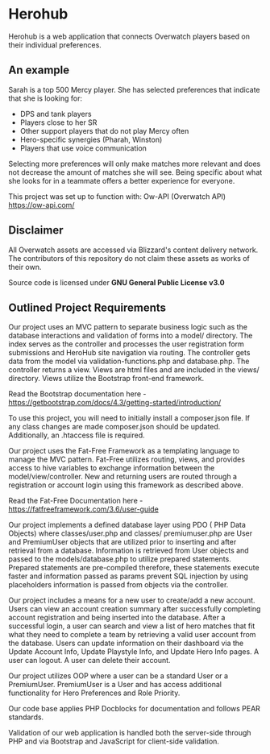 # Herohub
Herohub is a web application that connects Overwatch players based on their individual preferences.

## An example
Sarah is a top 500 Mercy player. She has selected preferences that indicate that she is looking for:

* DPS and tank players
* Players close to her SR
* Other support players that do not play Mercy often
* Hero-specific synergies (Pharah, Winston)
* Players that use voice communication

Selecting more preferences will only make matches more relevant and does not decrease the amount of matches she will see. Being specific about what she looks for in a teammate offers a better experience for everyone.

This project was set up to function with: Ow-API (Overwatch API) https://ow-api.com/

## Disclaimer
All Overwatch assets are accessed via Blizzard's content delivery network. The contributors of this repository do not claim these assets as works of their own.

Source code is licensed under **GNU General Public License v3.0**

## Outlined Project Requirements
Our project uses an MVC pattern to separate business logic such as the database interactions and validation of forms into a model/ directory. The index serves as the controller and processes the user registration form submissions and HeroHub site navigation via routing. The controller gets data from the model via validation-functions.php and database.php. The controller returns a view. Views are html files and are included in the views/ directory. Views utilize the Bootstrap front-end framework.

Read the Bootstrap documentation here - https://getbootstrap.com/docs/4.3/getting-started/introduction/

To use this project, you will need to initially install a composer.json file. If any class changes are made composer.json should be updated. Additionally, an .htaccess file is required.

Our project uses the Fat-Free Framework as a templating language to manage the MVC pattern. Fat-Free utilizes routing, views, and provides access to hive variables to exchange information between the model/view/controller. New and returning users are routed through a registration or account login using this framework as described above.

Read the Fat-Free Documentation here - https://fatfreeframework.com/3.6/user-guide

Our project implements a defined database layer using PDO ( PHP Data Objects) where classes/user.php and classes/ premiumuser.php are User and PremiumUser objects that are utilized prior to inserting and after retrieval from a database. Information is retrieved from User objects and passed to the models/database.php to utilize prepared statements. Prepared statements are pre-compiled therefore, these statements execute faster and information passed as params prevent SQL injection by using placeholders information is passed from objects via the controller.  

Our project includes a means for a new user to create/add a new account. Users can view an account creation summary after successfully completing account registration and being inserted into the database. After a successful login, a user can search and view a list of hero matches that fit what they need to complete a team by retrieving a valid user account from the database. Users can update information on their dashboard via the Update Account Info, Update Playstyle Info, and Update Hero Info pages. A user can logout. A user can delete their account.

Our project utilizes OOP where a user can be a standard User or a PremiumUser. PremiumUser is a User and has access additional functionality for Hero Preferences and Role Priority.

Our code base applies PHP Docblocks for documentation and follows PEAR standards. 

Validation of our web application is handled both the server-side through PHP and via Bootstrap and JavaScript for client-side validation.

